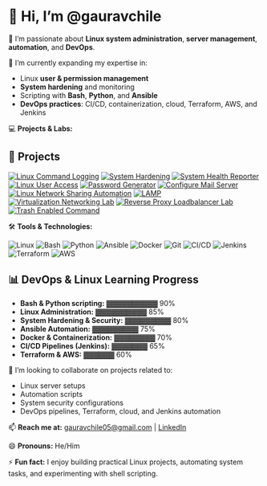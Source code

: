 # 👋 Hi, I’m @gauravchile

👀 I’m passionate about **Linux system administration**, **server management**, **automation**, and **DevOps**.  

🌱 I’m currently expanding my expertise in:

- Linux **user & permission management**  
- **System hardening** and monitoring  
- Scripting with **Bash**, **Python**, and **Ansible**  
- **DevOps practices**: CI/CD, containerization, cloud, Terraform, AWS, and Jenkins  

💻 **Projects & Labs:**

## 📂 Projects

[![Linux Command Logging](https://img.shields.io/badge/Linux--Command--Logging-Shell-blue?logo=gnu-bash)](https://github.com/gauravchile/Linux-command-logging)   [![System Hardening](https://img.shields.io/badge/System--Hardening-Shell-green?logo=gnu-bash)](https://github.com/gauravchile/System-hardening)   [![System Health Reporter](https://img.shields.io/badge/System--Health--Reporter-Shell-orange?logo=gnu-bash)](https://github.com/gauravchile/System_health_reporter)   [![Linux User Access](https://img.shields.io/badge/Linux--User--Access-Shell-red?logo=gnu-bash)](https://github.com/gauravchile/linux-user-access)   [![Password Generator](https://img.shields.io/badge/Password--Generator-Shell-purple?logo=gnu-bash)](https://github.com/gauravchile/Password-generator)   [![Configure Mail Server](https://img.shields.io/badge/Configure--Mail--Server-Shell-yellow?logo=gnu-bash)](https://github.com/gauravchile/Configure_mail_server)   [![Linux Network Sharing Automation](https://img.shields.io/badge/Linux--Network--Sharing--Automation-Shell-teal?logo=gnu-bash)](https://github.com/gauravchile/Linux_network_sharing_automation)   [![LAMP](https://img.shields.io/badge/LAMP-Shell-pink?logo=gnu-bash)](https://github.com/gauravchile/LAMP)   [![Virtualization Networking Lab](https://img.shields.io/badge/Virtualization--Networking--Lab-Shell-lightgrey?logo=gnu-bash)](https://github.com/gauravchile/Virtualization_networking_lab)   [![Reverse Proxy Loadbalancer Lab](https://img.shields.io/badge/Reverse--Proxy--Loadbalancer--Lab-Shell-brown?logo=gnu-bash)](https://github.com/gauravchile/Reverse_proxy_loadbalancer_lab)   [![Trash Enabled Command](https://img.shields.io/badge/Trash--Enabled--Command-Shell-lightblue?logo=gnu-bash)](https://github.com/gauravchile/Trash-enabled-command)  

🛠️ **Tools & Technologies:**  

![Linux](https://img.shields.io/badge/Linux-FCC624?logo=linux&logoColor=black)  ![Bash](https://img.shields.io/badge/Bash-4EAA25?logo=gnu-bash&logoColor=white)  ![Python](https://img.shields.io/badge/Python-3776AB?logo=python&logoColor=white)  ![Ansible](https://img.shields.io/badge/Ansible-EE0000?logo=ansible&logoColor=white)  ![Docker](https://img.shields.io/badge/Docker-2496ED?logo=docker&logoColor=white)  ![Git](https://img.shields.io/badge/Git-F05032?logo=git&logoColor=white)  ![CI/CD](https://img.shields.io/badge/CI%2FCD-F0DB4F?logo=jenkins&logoColor=white)  ![Jenkins](https://img.shields.io/badge/Jenkins-D24939?logo=jenkins&logoColor=white)  ![Terraform](https://img.shields.io/badge/Terraform-623CE4?logo=terraform&logoColor=white)  ![AWS](https://img.shields.io/badge/AWS-232F3E?logo=amazon-aws&logoColor=white)  

## 📊 DevOps & Linux Learning Progress

- **Bash & Python scripting:** ▓▓▓▓▓▓▓▓▓▓ 90%  
- **Linux Administration:** ▓▓▓▓▓▓▓▓▓▓ 85%  
- **System Hardening & Security:** ▓▓▓▓▓▓▓▓▓ 80%  
- **Ansible Automation:** ▓▓▓▓▓▓▓▓▓ 75%  
- **Docker & Containerization:** ▓▓▓▓▓▓▓▓ 70%  
- **CI/CD Pipelines (Jenkins):** ▓▓▓▓▓▓▓ 65%  
- **Terraform & AWS:** ▓▓▓▓▓▓ 60%
  
💞️ I’m looking to collaborate on projects related to:

- Linux server setups  
- Automation scripts  
- System security configurations  
- DevOps pipelines, Terraform, cloud, and Jenkins automation  

📫 **Reach me at:** [gauravchile05@gmail.com](mailto:gauravchile05@gmail.com) | [LinkedIn](https://www.linkedin.com/in/gaurav-chile/)  

😄 **Pronouns:** He/Him  

⚡ **Fun fact:** I enjoy building practical Linux projects, automating system tasks, and experimenting with shell scripting.
